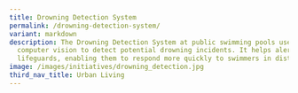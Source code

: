 ```yaml
---
title: Drowning Detection System
permalink: /drowning-detection-system/
variant: markdown
description: The Drowning Detection System at public swimming pools uses
  computer vision to detect potential drowning incidents. It helps alert
  lifeguards, enabling them to respond more quickly to swimmers in distress.
image: /images/initiatives/drowning_detection.jpg
third_nav_title: Urban Living
---
```

